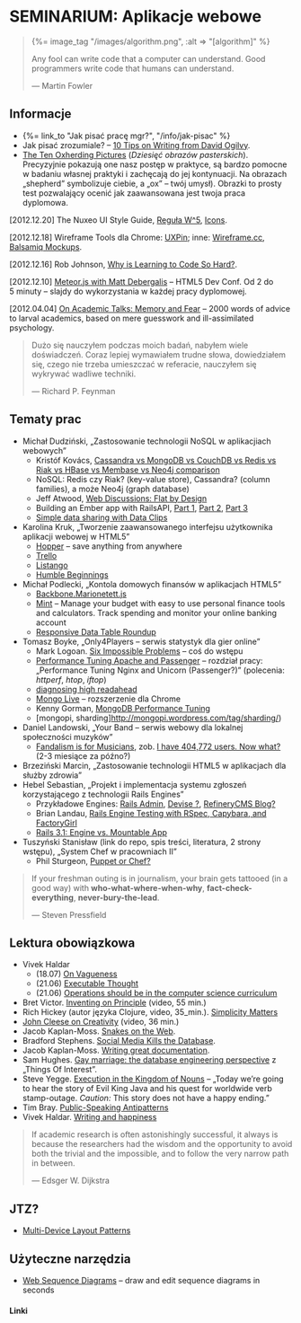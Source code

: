 # SEMINARIUM: Aplikacje webowe

<blockquote>
<p>{%= image_tag "/images/algorithm.png", :alt => "[algorithm]" %}</p>
<p>
  Any fool can write code that a computer can understand.
  Good programmers write code that humans can understand.
</p>
<p class="author">— Martin Fowler</p>
</blockquote>

## Informacje

* {%= link_to "Jak pisać pracę mgr?", "/info/jak-pisac" %}
* Jak pisać zrozumiale? –
  [10 Tips on Writing from David Ogilvy](http://www.brainpickings.org/index.php/2012/02/07/david-ogilvy-on-writing/).
* [The Ten Oxherding Pictures](http://www.buddhanet.net/oxherd1.htm) (*Dziesięć obrazów pasterskich*).
Precyzyjnie pokazują one nasz postęp w praktyce, są bardzo pomocne
w badaniu własnej praktyki i zachęcają do jej kontynuacji.
Na obrazach „shepherd” symbolizuje ciebie, a „ox” – twój umysł).
Obrazki to prosty test pozwalający ocenić jak zaawansowana
jest twoja praca dyplomowa.

<!--

[2012.03.31] Warunkiem uzyskania zaliczenia jest:

1. Założenie repozytorium i umieszczenie w nim **wszystkich** plików
źródłowych pracy magisterskiej. Pracę należy przygotować w systemie
XeLaTeX.
2. Dodanie promotora pracy do „contibutors/collaborators”
tego repozytorium.
3. Plik z tekstem pracy powinien liczyć około 24000 znaków, przykładowo:

<pre>ls -l magisterka.tex
-rw------- 1 me me 24128 03-31 20:30 magisterka.tex
</pre>

*Uwaga:* Strona w formacie A4 liczy około 2400 znaków (w tym spacje
i znaki interpukcyjne). Dlatego 24000 znaków przekłada się
na około 10 stron „czystego” tekstu.

Ostateczny termin rozliczenia się z wszystkich tych rzeczy
upływa **18.05.2012**. Po poprawkach

-->

[2012.12.20] The Nuxeo UI Style Guide,
[Reguła W^5](http://showcase.nuxeo.com/nuxeo/styleGuide/Recommendations),
[Icons](http://showcase.nuxeo.com/nuxeo/styleGuide/Icons).

[2012.12.18] Wireframe Tools dla Chrome:
[UXPin](https://chrome.google.com/webstore/detail/uxpin/nenaeeaoehmlmgaaibpcnbbalgjcfdag);
inne: [Wireframe.cc](http://wireframe.cc/), [Balsamiq Mockups](https://balsamiqgdrive.appspot.com/).

[2012.12.16] Rob Johnson, [Why is Learning to Code So Hard?](http://www.startuprob.com/learn-to-code/).

[2012.12.10] [Meteor.js with Matt Debergalis](http://marakana.com/s/post/1343/meteor_javascript_html5_video) –
HTML5 Dev Conf. Od 2 do 5 minuty – slajdy do wykorzystania w każdej pracy dyplomowej.

[2012.04.04] [On Academic Talks: Memory and Fear](http://cscs.umich.edu/~crshalizi/weblog/900.html) –
2000 words of advice to larval academics, based on mere guesswork and ill-assimilated psychology.

<!--

<blockquote>
<p>{%= image_tag "/images/why.jpg", :alt => "[_Why]" %}</p>
<p>
  When you don’t create things, you become defined by your tastes
  rather than ability. Your tastes only narrow and exclude people.
  So create.
</p>
<p class="author">— <a href="http://www.smashingmagazine.com/2010/05/15/why-a-tale-of-a-post-modern-genius/">Why the Lucky Stiff</a></p>
</blockquote>

-->

<blockquote>
<p>
  Dużo się nauczyłem podczas moich badań,
  nabyłem wiele doświadczeń. Coraz lepiej wymawiałem
  trudne słowa, dowiedziałem się, czego nie trzeba umieszczać
  w referacie, nauczyłem się wykrywać wadliwe techniki.
</p>
<p class="author">— Richard P. Feynman</p>
</blockquote>

## Tematy prac

<!--

* Ariel Burlingo,
  „Kontrola żywienia i planowanie treningu za pomocą aplikacji HTML5”
  - [BJ. Fogg](http://www.bjfogg.com/): [BJ Fogg's Behavior Model](http://www.behaviormodel.org/)
  - [Peter Thiel’s CS183: Startup - Class 11 Notes Essay](http://blakemasters.tumblr.com/post/22866240816/peter-thiels-cs183-startup-class-11-notes-essay) –
  coś do wstępu do pracy: fragment z *nutrition*
  - [Responsive Tables](http://www.zurb.com/playground/responsive-tables)
  - [Responsive Data Table Roundup](http://css-tricks.com/responsive-data-table-roundup/)
  - trochę nie na temat – Oliver Reichenstein, [Responsive Typography](http://informationarchitects.net/blog/responsive-typography/)
-->

* Michał Dudziński,
  „Zastosowanie technologii NoSQL w aplikacjiach webowych”
  - Kristóf Kovács,
  [Cassandra vs MongoDB vs CouchDB vs Redis vs Riak vs HBase vs Membase vs Neo4j comparison](http://kkovacs.eu/cassandra-vs-mongodb-vs-couchdb-vs-redis)
  - NoSQL: Redis czy Riak? (key-value store), Cassandra? (column families), a może Neo4j (graph database)
  - Jeff Atwood,
    [Web Discussions: Flat by Design](http://www.codinghorror.com/blog/2012/12/web-discussions-flat-by-design.html)
  - Building an Ember app with RailsAPI,
    [Part 1](http://reefpoints.dockyard.com/ember/2013/01/07/building-an-ember-app-with-rails-api-part-1.html),
    [Part 2](http://reefpoints.dockyard.com/ember/2013/01/09/building-an-ember-app-with-rails-api-part-2.html),
    [Part 3](http://reefpoints.dockyard.com/ember/2013/01/10/building-an-ember-app-with-rails-api-part-3.html)
  - [Simple data sharing with Data Clips](https://postgres.heroku.com/blog/past/2012/1/31/simple_data_sharing_with_data_clips/)
* Karolina Kruk,
  „Tworzenie zaawansowanego interfejsu użytkownika aplikacji webowej w HTML5”
  - [Hopper](http://gethopper.com/you) – save anything from anywhere
  - [Trello](https://trello.com/)
  - [Listango](https://www.listango.com/)
  - [Humble Beginnings](http://blog.alexmaccaw.com/humble-beginnings)
* Michał Podlecki,
  „Kontola domowych finansów w aplikacjach HTML5”
  - [Backbone.Marionetett.js](https://tutsplus.com/lesson/backbone-marionette/)
  - [Mint](https://www.mint.com/) –
  Manage your budget with easy to use personal finance tools and calculators.
  Track spending and monitor your online banking account
  - [Responsive Data Table Roundup](http://css-tricks.com/responsive-data-table-roundup/)
* Tomasz Boyke,
  „Only4Players – serwis statystyk dla gier online”
  - Mark Logoan.
    [Six Impossible Problems](http://blog.artillerygames.com/2012/07/six-impossible-problems.html)
    – coś do wstępu
  - [Performance Tuning Apache and Passenger](http://vimeo.com/37392361) –
    rozdział pracy: „Performance Tuning Nginx and Unicorn (Passenger?)”
    (polecenia: *httperf*, *htop*, *iftop*)
  - [diagnosing high readahead](http://www.snailinaturtleneck.com/blog/2012/05/10/thursday-5-diagnosing-high-readahead/)
  - [Mongo Live](https://chrome.google.com/webstore/detail/apgglicbkgjcfnohdcgbcobengnkcjef) – rozszerzenie dla Chrome
  - Kenny Gorman,
    [MongoDB Performance Tuning](http://www.10gen.com/presentations/mongosv-2012/mongodb-performance-tuning)
  - [mongopi, sharding]http://mongopi.wordpress.com/tag/sharding/)
* Daniel Landowski,
  „Your Band – serwis webowy dla lokalnej społeczności muzyków”
  - [Fandalism is for Musicians](http://fandalism.com/),
    zob. [I have 404,772 users. Now what?](http://pud.com/post/21248770833/i-have-404-772-users-now-what)
    (2-3 miesiące za późno?)
* Brzeziński Marcin,
  „Zastosowanie technologii HTML5 w aplikacjach dla służby zdrowia”
* Hebel Sebastian,
  „Projekt i implementacja systemu zgłoszeń korzystającego z technologii Rails Engines”
  - Przykładowe Engines: [Rails Admin](https://github.com/sferik/rails_admin),
    [Devise ?](https://github.com/plataformatec/devise),
    [RefineryCMS Blog?](https://github.com/resolve/refinerycms-blog)
  - Brian Landau,
    [Rails Engine Testing with RSpec, Capybara, and FactoryGirl](http://viget.com/extend/rails-engine-testing-with-rspec-capybara-and-factorygirl)
  - [Rails 3.1: Engine vs. Mountable App](http://stackoverflow.com/questions/6118905/rails-3-1-engine-vs-mountable-app)
* Tuszyński Stanisław (link do repo, spis treści, literatura, 2 strony wstępu),
  „System Chef w pracowniach II”
  - Phil Sturgeon, [Puppet or Chef?](http://philsturgeon.co.uk/blog/2012/10/puppet-or-chef)


<blockquote>
<p>If your freshman outing is in journalism, your brain gets tattooed (in a good way)
with <b>who-what-where-when-why</b>, <b>fact-check-everything</b>, <b>never-bury-the-lead</b>.</p>
<p class="author">— Steven Pressfield</p>
</blockquote>

## Lektura obowiązkowa

* Vivek Haldar
  - (18.07) [On Vagueness](http://blog.vivekhaldar.com/post/27415471917/on-vagueness)
  - (21.06) [Executable Thought](http://blog.vivekhaldar.com/post/23430363068/executable-thought)
  - (21.06) [Operations should be in the computer science curriculum](http://blog.vivekhaldar.com/post/23994485648/operations-should-be-in-the-computer-science-curriculum)
* Bret Victor.
  [Inventing on Principle](http://vimeo.com/36579366) (video, 55 min.)
* Rich Hickey (autor języka Clojure, video, 35_min.).
  [Simplicity Matters](http://www.youtube.com/watch?v=rI8tNMsozo0)
* [John Cleese on Creativity](http://www.youtube.com/watch?v=VShmtsLhkQg) (video, 36 min.)
* Jacob Kaplan-Moss. [Snakes on the Web](http://jacobian.org/writing/snakes-on-the-web/).
* Bradford Stephens. [Social Media Kills the
  Database](http://www.roadtofailure.com/2009/06/19/social-media-kills-the-rdbms/).
* Jacob Kaplan-Moss. [Writing great documentation](http://jacobian.org/writing/great-documentation/).
* Sam Hughes. [Gay marriage: the database engineering perspective](http://qntm.org/gay)
  z „Things Of Interest”.
* Steve Yegge. [Execution in the Kingdom of
  Nouns](http://steve-yegge.blogspot.com/2006/03/execution-in-kingdom-of-nouns.html)
  – „Today we’re going to hear the story of Evil King Java
  and his quest for worldwide verb stamp-outage.
  *Caution:* This story does not have a happy ending.”
* Tim Bray.
  [Public-Speaking Antipatterns](http://www.tbray.org/ongoing/When/201x/2012/06/07/Speaking-Antipatterns)
* Vivek Haldar.
  [Writing and happiness](http://blog.vivekhaldar.com/post/31339272934/writing-and-happiness)


<blockquote>
<p>If academic research is often astonishingly successful, it always
is because the researchers had the wisdom and the opportunity to avoid
both the trivial and the impossible, and to follow the very narrow
path in between.</p>
<p class="author">— Edsger W. Dijkstra</p>
</blockquote>

## JTZ?

* [Multi-Device Layout Patterns](http://www.lukew.com/ff/entry.asp?1514)


## Użyteczne narzędzia

* [Web Sequence Diagrams](http://www.websequencediagrams.com/) –
  draw and edit sequence diagrams in seconds


<!--

Interesujące tematy:

* OAuth2, [Introducing OAuth 2.0](http://hueniverse.com/2010/05/introducing-oauth-2-0/),
  [Getting Started with OAuth 2.0](http://shop.oreilly.com/product/0636920021810.do?sortby=publicationDate).
  Czy OAuth2 zastąpi LDAP? Jak to będzie w Instytucie Informatyki?

<blockquote>
{%= image_tag "/images/chesterton.png", :alt => "[G. K. Chesterton]" %}
<p>
  There is no such thing on earth as an uninteresting subject; the
  only thing that can exist is an uninterested person.
</p>
<p class="author">— G. K. Chesterton, Heretics</p>
</blockquote>

source: http://web.archive.org/web/20080213082423/http://www.marginalia.org/dfw_kenyon_commencement.html

The really important kind of freedom involves attention and awareness
and discipline, and being able truly to care about other people and to
sacrifice for them over and over in myriad petty, unsexy ways every
day.

The alternative is unconsciousness, the default setting, the rat race,
the constant gnawing sense of having had, and lost, some infinite
thing.

-->

#### Linki

[redis]: http://code.google.com/p/redis/ "Redis datastore"
[ohm]: http://ohm.keyvalue.org/ "Object-hash mapping library for Redis"
[mongodb]: http://www.mongodb.org "MongoDB"
[websockets]: http://dev.w3.org/html5/websockets/ "The Web Sockets API"
[igvita-ruby-websockets]: http://www.igvita.com/2009/12/22/ruby-websockets-tcp-for-the-browser/ "igvita about websockets"
